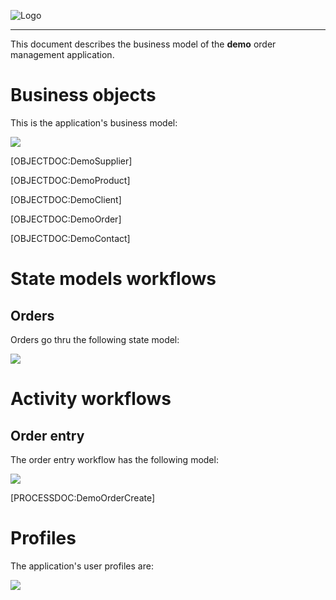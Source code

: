 ![Logo](https://www.simplicite.io/resources/logos/logo250.png)
* * *

This document describes the business model of the **demo** order management application.

Business objects
================

This is the application's business model:

![]([MODEL:DemoObjects])

[OBJECTDOC:DemoSupplier]

[OBJECTDOC:DemoProduct]

[OBJECTDOC:DemoClient]

[OBJECTDOC:DemoOrder]

[OBJECTDOC:DemoContact]

State models workflows
======================

Orders
------

Orders go thru the following state model:

![]([MODEL:DemoOrderStates])

Activity workflows
==================

Order entry
-----------

The order entry workflow has the following model:

![]([MODEL:DemoWorkflow])

[PROCESSDOC:DemoOrderCreate]

Profiles
========

The application's user profiles are:

![]([MODEL:DemoUsers])

